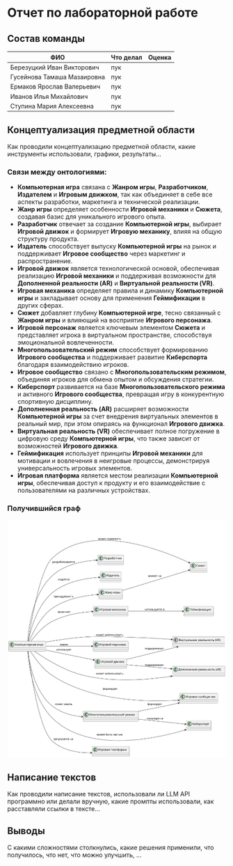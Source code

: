 # Отчет по лабораторной работе

## Состав команды

| ФИО         | Что делал           | Оценка |
|-------------|----------------|--------|
| Березуцкий Иван Викторович         | пук |      |
| Гусейнова Тамаша Мазаировна         | пук | |
| Ермаков Ярослав Валерьевич         | пук |  |
| Иванов Илья Михайлович         | пук | |
| Ступина Мария Алексеевна         | пук | |

## Концептуализация предметной области

Как проводили концептуализацию предметной области, какие инструменты использовали, графики, результаты...


### Связи между онтологиями:
- **Компьютерная игра** связана с **Жанром игры**, **Разработчиком**, **Издателем** и **Игровым движком**, так как объединяет в себе все аспекты разработки, маркетинга и технической реализации.
- **Жанр игры** определяет особенности **Игровой механики** и **Сюжета**, создавая базис для уникального игрового опыта.
- **Разработчик** отвечает за создание **Компьютерной игры**, выбирает **Игровой движок** и формирует **Игровую механику**, влияя на общую структуру продукта.
- **Издатель** способствует выпуску **Компьютерной игры** на рынок и поддерживает **Игровое сообщество** через маркетинг и распространение.
- **Игровой движок** является технологической основой, обеспечивая реализацию **Игровой механики** и поддерживая возможности для **Дополненной реальности (AR)** и **Виртуальной реальности (VR)**.
- **Игровая механика** определяет правила и динамику **Компьютерной игры** и закладывает основу для применения **Геймификации** в других сферах.
- **Сюжет** добавляет глубину **Компьютерной игре**, тесно связанный с **Жанром игры** и влияющий на восприятие **Игрового персонажа**.
- **Игровой персонаж** является ключевым элементом **Сюжета** и представляет игрока в виртуальном пространстве, способствуя эмоциональной вовлеченности.
- **Многопользовательский режим** способствует формированию **Игрового сообщества** и поддерживает развитие **Киберспорта** благодаря взаимодействию игроков.
- **Игровое сообщество** связано с **Многопользовательским режимом**, объединяя игроков для обмена опытом и обсуждения стратегии.
- **Киберспорт** развивается на базе **Многопользовательского режима** и активного **Игрового сообщества**, превращая игру в конкурентную спортивную дисциплину.
- **Дополненная реальность (AR)** расширяет возможности **Компьютерной игры** за счет внедрения виртуальных элементов в реальный мир, при этом опираясь на функционал **Игрового движка**.
- **Виртуальная реальность (VR)** обеспечивает полное погружение в цифровую среду **Компьютерной игры**, что также зависит от возможностей **Игрового движка**.
- **Геймификация** использует принципы **Игровой механики** для мотивации и вовлечения в неигровые процессы, демонстрируя универсальность игровых элементов.
- **Игровая платформа** является местом реализации **Компьютерной игры**, обеспечивая доступ к продукту и его взаимодействие с пользователями на различных устройствах.

### Получившийся граф
![graph](docs/diagram.svg)

## Написание текстов

Как проводили написание текстов, использовали ли LLM API программно или делали вручную, какие промпты использовали, как расставляли ссылки в тексте...

## Выводы

С какими сложностями столкнулись, какие решения применили, что получилось, что нет, что можно улучшить, ...